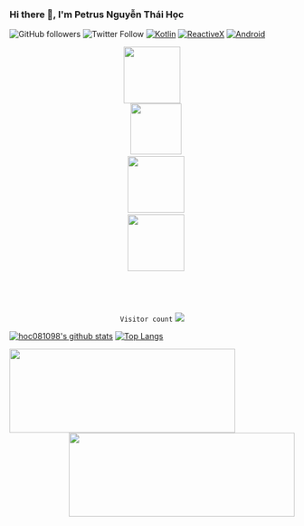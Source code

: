 ### Hi there 👋, I'm Petrus Nguyễn Thái Học

![GitHub followers](https://img.shields.io/github/followers/hoc081098?style=social)
![Twitter Follow](https://img.shields.io/twitter/follow/hoc081098?style=social)
[![Kotlin](https://img.shields.io/badge/-Kotlin-orange)](https://img.shields.io/badge/-Kotlin-orange)
[![ReactiveX](https://img.shields.io/badge/-ReactiveX-red)](https://img.shields.io/badge/-ReactiveX-red)
[![Android](https://img.shields.io/badge/-Android-green)](https://img.shields.io/badge/-Android-green)



<p align="center">
  <code><img src='https://user-images.githubusercontent.com/5713670/87202985-820dcb80-c2b6-11ea-9f56-7ec461c497c3.gif' width='100"'>
  <img src='https://www.kotlindevelopment.com/assets/img/kotlin-development-logo.svg?v=bcf07ce317' width='90"'>
  <img src='https://user-images.githubusercontent.com/10064416/53419311-eb4eb080-39d9-11e9-9221-68b7a739f425.jpg' width='100"'>
  <img src='https://github.com/hoc081098/hoc081098/raw/master/jetpack2.png' width='100"'>
  </p>
  
</code>

<p align="center">
   <code>Visitor count</code>
   <img src="https://profile-counter.glitch.me/hoc081098/count.svg" />
  </p>

[![hoc081098's github stats](https://github-readme-stats.vercel.app/api?username=hoc081098&show_icons=true&line_height=21&show_icons=true&theme=synthwave&count_private=true)](https://github.com/hoc081098)
[![Top Langs](https://github-readme-stats.vercel.app/api/top-langs/?username=hoc081098&show_icons=true&theme=synthwave&layout=compact)](https://github.com/hoc081098)

<!--
[![ReadMe Card](https://github-readme-stats.vercel.app/api/pin/?username=hoc081098&repo=WeatherApp_MVI_sample&theme=vue)](https://github.com/hoc081098/WeatherApp_MVI_sample)
[![ReadMe Card](https://github-readme-stats.vercel.app/api/pin/?username=Kotlin-Android-Open-Source&repo=MVI-Coroutines-Flow&theme=vue)](https://github.com/Kotlin-Android-Open-Source/MVI-Coroutines-Flow)
-->

<a href="https://github.com/hoc081098/WeatherApp_MVI_sample">
  <img align="left" src="https://github-readme-stats.vercel.app/api/pin/?username=hoc081098&repo=WeatherApp_MVI_sample&theme=vue" height="148" width="399"/>
</a>

<a href="https://github.com/Kotlin-Android-Open-Source/MVI-Coroutines-Flow">
  <img align="right" src="https://github-readme-stats.vercel.app/api/pin/?username=Kotlin-Android-Open-Source&repo=MVI-Coroutines-Flow&theme=vue" height="148" width="399"/>
</a>

<!--
**hoc081098/hoc081098** is a ✨ _special_ ✨ repository because its `README.md` (this file) appears on your GitHub profile.

Here are some ideas to get you started:

- 🔭 I’m currently working on ...
- 🌱 I’m currently learning ...
- 👯 I’m looking to collaborate on ...
- 🤔 I’m looking for help with ...
- 💬 Ask me about ...
- 📫 How to reach me: ...
- 😄 Pronouns: ...
- ⚡ Fun fact: ...
-->

